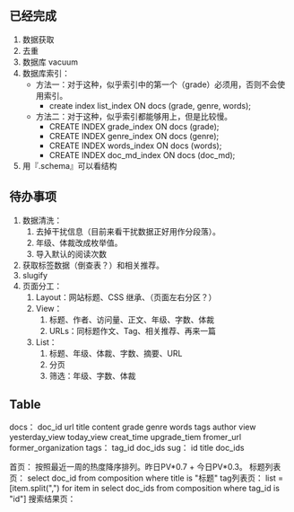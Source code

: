 ## 已经完成
1. 数据获取
2. 去重
3. 数据库 vacuum
4. 数据库索引：
   - 方法一：对于这种，似乎索引中的第一个（grade）必须用，否则不会使用索引。
     - create index list_index ON docs (grade, genre, words);
   - 方法二：对于这种，似乎索引都能够用上，但是比较慢。
     - CREATE INDEX grade_index ON docs (grade);
     - CREATE INDEX genre_index ON docs (genre);
     - CREATE INDEX words_index ON docs (words);
     - CREATE INDEX doc_md_index ON docs (doc_md);
5. 用『.schema』可以看结构

## 待办事项
1. 数据清洗：
   1. 去掉干扰信息（目前来看干扰数据正好用作分段落）。
   2. 年级、体裁改成枚举值。
   3. 导入默认的阅读次数
2. 获取标签数据（倒查表？）和相关推荐。
3. slugify
4. 页面分工：
   1. Layout：网站标题、CSS 继承、（页面左右分区？）
   2. View：
      1. 标题、作者、访问量、正文、年级、字数、体裁
      2. URLs：同标题作文、Tag、相关推荐、再来一篇
   3. List：
      1. 标题、年级、体裁、字数、摘要、URL
      2. 分页
      3. 筛选：年级、字数、体裁

## Table
docs：	doc_id url title content grade genre words tags author view yesterday_view today_view creat_time upgrade_tiem fromer_url former_organization
tags：	tag_id doc_ids
sug：	id title doc_ids

首页：		按照最近一周的热度降序排列。昨日PV\*0.7 + 今日PV\*0.3。
标题列表页：	select doc_id from composition where title is "标题"
tag列表页：	list = [item.split(",") for item in select doc_ids from composition where tag_id is "id"]
搜索结果页：